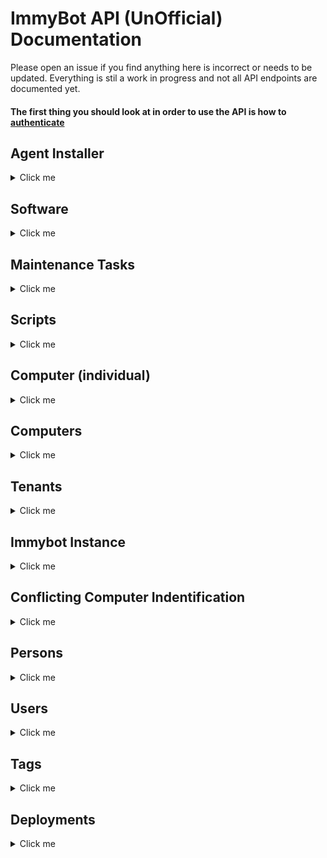 # ImmyBot API (UnOfficial) Documentation

Please open an issue if you find anything here is incorrect or needs to be updated. Everything is stil a work in progress and not all API endpoints are documented yet.

#### The first thing you should look at in order to use the API is how to [authenticate](https://github.com/serialscriptr/ImmyBotApiWrapper/blob/main/Endpoint%20Documentation/GET/Authentication.md)

## Agent Installer
<details>
  <summary>Click me</summary>
  
  - [Generate Installer (exe)](https://github.com/serialscriptr/ImmyBotApiWrapper/blob/main/Endpoint%20Documentation/POST/GenerateInstaller.md)
 
</details>

## Software
<details>
  <summary>Click me</summary>
  
  - [Get Global Software](https://github.com/serialscriptr/ImmyBotApiWrapper/blob/main/Endpoint%20Documentation/GET/GlobalSoftware.md)
  - [Get Local Software](https://github.com/serialscriptr/ImmyBotApiWrapper/blob/main/Endpoint%20Documentation/GET/LocalSoftware.md)
  - [Get License](https://github.com/serialscriptr/ImmyBotApiWrapper/blob/main/Endpoint%20Documentation/GET/License.md)
 
</details>

## Maintenance Tasks
<details>
  <summary>Click me</summary>
  
  - [Get Global Maintenance Tasks](https://github.com/serialscriptr/ImmyBotApiWrapper/blob/main/Endpoint%20Documentation/GET/GlobalTask.md)
  - [Get Local Maintenance Tasks](https://github.com/serialscriptr/ImmyBotApiWrapper/blob/main/Endpoint%20Documentation/GET/LocalTask.md)
 
</details>

## Scripts
<details>
  <summary>Click me</summary>
  
  - [Get Global Scripts](https://github.com/serialscriptr/ImmyBotApiWrapper/blob/main/Endpoint%20Documentation/GET/GlobalScripts.md)
  - [Get Local Scripts](https://github.com/serialscriptr/ImmyBotApiWrapper/blob/main/Endpoint%20Documentation/GET/LocalScripts.md)
 
</details>

## Computer (individual)
<details>
  <summary>Click me</summary>
  
  - [Computer Online Status](https://github.com/serialscriptr/ImmyBotApiWrapper/blob/main/Endpoint%20Documentation/GET/OnlineStatus.md)
  - [Get Computer Software](https://github.com/serialscriptr/ImmyBotApiWrapper/blob/main/Endpoint%20Documentation/GET/ComputerSoftware.md)
  - [Get Computer Session](https://github.com/serialscriptr/ImmyBotApiWrapper/blob/main/Endpoint%20Documentation/GET/ComputerSession.md)
  - [Get Computer Info/Inventory](https://github.com/serialscriptr/ImmyBotApiWrapper/blob/main/Endpoint%20Documentation/GET/ComputerInfo.md)
  - [Get Computer Events](https://github.com/serialscriptr/ImmyBotApiWrapper/blob/main/Endpoint%20Documentation/GET/Events.md)
  - [Get Computer Maintenance Task](https://github.com/serialscriptr/ImmyBotApiWrapper/blob/main/Endpoint%20Documentation/GET/ComputerMaintenanceAction.md)
  - [Get Latest Computer Maintenance Task](https://github.com/serialscriptr/ImmyBotApiWrapper/blob/main/Endpoint%20Documentation/GET/LatestComputerMaintenanceAction.md)
  - [Get Computer Screen Share URL](https://github.com/serialscriptr/ImmyBotApiWrapper/blob/main/Endpoint%20Documentation/GET/ScreenShareURL.md)
 
</details>

## Computers
<details>
  <summary>Click me</summary>
  
  - [Get Computers](https://github.com/serialscriptr/ImmyBotApiWrapper/blob/main/Endpoint%20Documentation/GET/Computers.md)
 
</details>

## Tenants
<details>
  <summary>Click me</summary>
  
  - [Get Tenants](https://github.com/serialscriptr/ImmyBotApiWrapper/blob/main/Endpoint%20Documentation/GET/Tenants.md)
  - [Get Tenant SMTP Configuration](https://github.com/serialscriptr/ImmyBotApiWrapper/blob/main/Endpoint%20Documentation/GET/SMTPConfig.md)
 
</details>

## Immybot Instance
<details>
  <summary>Click me</summary>
  
  - [Get App Metrics](https://github.com/serialscriptr/ImmyBotApiWrapper/blob/main/Endpoint%20Documentation/GET/AppMetric.md)
  - [Get Linked Azure Tenants](https://github.com/serialscriptr/ImmyBotApiWrapper/blob/main/Endpoint%20Documentation/GET/AzureContants.md)
  - [Get Branding](https://github.com/serialscriptr/ImmyBotApiWrapper/blob/main/Endpoint%20Documentation/GET/Branding.md)
  - [Get Global Media](https://github.com/serialscriptr/ImmyBotApiWrapper/blob/main/Endpoint%20Documentation/GET/GlobalMedia.md)
  - [Get Local Media](https://github.com/serialscriptr/ImmyBotApiWrapper/blob/main/Endpoint%20Documentation/GET/LocalMedia.md)
  - [Get Integrations](https://github.com/serialscriptr/ImmyBotApiWrapper/blob/main/Endpoint%20Documentation/GET/Integrations.md)
  - [Get Inventory Tasks](https://github.com/serialscriptr/ImmyBotApiWrapper/blob/main/Endpoint%20Documentation/GET/InventoryTasks.md)
  - [Get Settings](https://github.com/serialscriptr/ImmyBotApiWrapper/blob/main/Endpoint%20Documentation/GET/Preferences.md)
  - [Get Immybot Release](https://github.com/serialscriptr/ImmyBotApiWrapper/blob/main/Endpoint%20Documentation/GET/Release.md)
 
</details>

## Conflicting Computer Indentification
<details>
  <summary>Click me</summary>
  
  - [Get Pending](https://github.com/serialscriptr/ImmyBotApiWrapper/blob/main/Endpoint%20Documentation/GET/Pending.md)
  - [Get Pending Count](https://github.com/serialscriptr/ImmyBotApiWrapper/blob/main/Endpoint%20Documentation/GET/PendingCount.md)
  - [Get Pending Conflict (device specific)](https://github.com/serialscriptr/ImmyBotApiWrapper/blob/main/Endpoint%20Documentation/GET/PendingConflict-Device.md)
 
</details>

## Persons
<details>
  <summary>Click me</summary>
  
  - [Get Person](https://github.com/serialscriptr/ImmyBotApiWrapper/blob/main/Endpoint%20Documentation/GET/Persons.md)
 
</details>

## Users
<details>
  <summary>Click me</summary>
  
  - [Get Users](https://github.com/serialscriptr/ImmyBotApiWrapper/blob/main/Endpoint%20Documentation/GET/Users.md)
 
</details>

## Tags
<details>
  <summary>Click me</summary>
  
  - [Get Tags](https://github.com/serialscriptr/ImmyBotApiWrapper/blob/main/Endpoint%20Documentation/GET/Tags.md)
 
</details>

## Deployments
<details>
  <summary>Click me</summary>
  
  - [Get Deployments](https://github.com/serialscriptr/ImmyBotApiWrapper/blob/main/Endpoint%20Documentation/GET/TargetAssignments.md)
 
</details>
